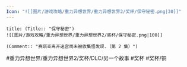 ```yaml
---
Icon: "![[图片/游戏攻略/重力异想世界/重力异想世界2/奖杯/保守秘密.png|30]]"
---
```

```ad-common-bronze-trophy
title: (Title:: "保守秘密")
![[图片/游戏攻略/重力异想世界/重力异想世界2/奖杯/保守秘密.png|100]]

(Comment:: "赛琪亚离开迷宫而未被收集怪发现.（第 2 集）")
```

#重力异想世界/重力异想世界2/奖杯/DLC/另一个故事 #奖杯 #奖杯/铜
